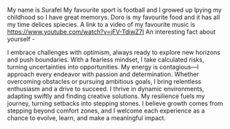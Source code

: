 My name is Surafel
My favourite sport is football and I growed up lpying my childhood so I have great memorys. 
Doro is my favourite food and it has all my time delices spiecies. 
A link to a video of my favourite music is https://www.youtube.com/watch?v=jFV-TdiwZ7I 
An interesting fact about yourself -

I embrace challenges with optimism, always ready to explore new horizons and push boundaries. With a fearless mindset, I take calculated risks, turning uncertainties into opportunities. My energy is contagious—I approach every endeavor with passion and determination. Whether overcoming obstacles or pursuing ambitious goals, I bring relentless enthusiasm and a drive to succeed. I thrive in dynamic environments, adapting swiftly and finding creative solutions. My resilience fuels my journey, turning setbacks into stepping stones. I believe growth comes from stepping beyond comfort zones, and I welcome each experience as a chance to evolve, learn, and make a meaningful impact.
